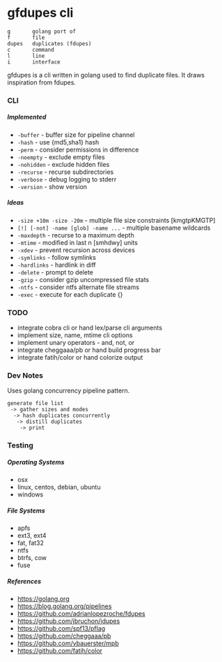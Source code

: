 # gfdupes cli

```
g       golang port of
f       file
dupes   duplicates (fdupes)
c       command
l       line
i       interface
```

gfdupes is a cli written in golang used to find duplicate files. It draws inspiration from fdupes.

### CLI

##### Implemented

* ```-buffer``` - buffer size for pipeline channel
* ```-hash``` - use {md5,sha1} hash
* ```-perm``` - consider permissions in difference
* ```-noempty``` - exclude empty files
* ```-nohidden``` - exclude hidden files
* ```-recurse``` - recurse subdirectories
* ```-verbose``` - debug logging to stderr
* ```-version``` - show version

##### Ideas

* ```-size +10m -size -20m``` - multiple file size constraints [kmgtpKMGTP]
* ```[!] [-not] -name [glob] -name ...``` - multiple basename wildcards
* ```-maxdepth``` - recurse to a maximum depth
* ```-mtime``` - modified in last n [smhdwy] units
* ```-xdev``` - prevent recursion across devices
* ```-symlinks``` - follow symlinks
* ```-hardlinks``` - hardlink in diff
* ```-delete``` - prompt to delete
* ```-gzip``` - consider gzip uncompressed file stats
* ```-ntfs``` - consider ntfs alternate file streams
* ```-exec``` - execute for each duplicate {}

### TODO

* integrate cobra cli or hand lex/parse cli arguments
* implement size, name, mtime cli options
* implement unary operators - and, not, or
* integrate cheggaaa/pb or hand build progress bar
* integrate fatih/color or hand colorize output

### Dev Notes

Uses golang concurrency pipeline pattern.

```
generate file list
 -> gather sizes and modes 
  -> hash duplicates concurrently
   -> distill duplicates 
    -> print
```

### Testing

##### Operating Systems

* osx
* linux, centos, debian, ubuntu
* windows

##### File Systems

* apfs
* ext3, ext4
* fat, fat32
* ntfs
* btrfs, cow
* fuse

##### References

* https://golang.org
* https://blog.golang.org/pipelines
* https://github.com/adrianlopezroche/fdupes
* https://github.com/jbruchon/jdupes
* https://github.com/spf13/pflag
* https://github.com/cheggaaa/pb
* https://github.com/vbauerster/mpb
* https://github.com/fatih/color
